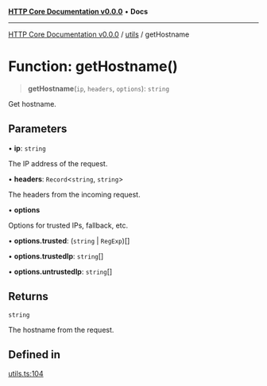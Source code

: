 [**HTTP Core Documentation v0.0.0**](../../README.md) • **Docs**

***

[HTTP Core Documentation v0.0.0](../../modules.md) / [utils](../README.md) / getHostname

# Function: getHostname()

> **getHostname**(`ip`, `headers`, `options`): `string`

Get hostname.

## Parameters

• **ip**: `string`

The IP address of the request.

• **headers**: `Record`\<`string`, `string`\>

The headers from the incoming request.

• **options**

Options for trusted IPs, fallback, etc.

• **options.trusted**: (`string` \| `RegExp`)[]

• **options.trustedIp**: `string`[]

• **options.untrustedIp**: `string`[]

## Returns

`string`

The hostname from the request.

## Defined in

[utils.ts:104](https://github.com/stonemjs/http-core/blob/6c1adf9f449733e34ff7f08818342bd019b968a7/src/utils.ts#L104)
